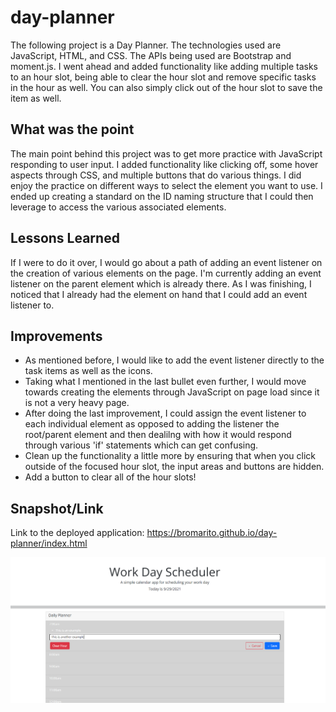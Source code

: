 # day-planner
The following project is a Day Planner. The technologies used are JavaScript, HTML, and CSS. The APIs being used are Bootstrap and moment.js. I went ahead and added functionality like adding multiple tasks to an hour slot, being able to clear the hour slot and remove specific tasks in the hour as well. You can also simply click out of the hour slot to save the item as well.

## What was the point
The main point behind this project was to get more practice with JavaScript responding to user input. I added functionality like clicking off, some hover aspects through CSS, and multiple buttons that do various things. I did enjoy the practice on different ways to select the element you want to use. I ended up creating a standard on the ID naming structure that I could then leverage to access the various associated elements.

## Lessons Learned
If I were to do it over, I would go about a path of adding an event listener on the creation of various elements on the page. I'm currently adding an event listener on the parent element which is already there. As I was finishing, I noticed that I already had the element on hand that I could add an event listener to.

## Improvements
* As mentioned before, I would like to add the event listener directly to the task items as well as the icons.
* Taking what I mentioned in the last bullet even further, I would move towards creating the elements through JavaScript on page load since it is not a very heavy page.
* After doing the last improvement, I could assign the event listener to each individual element as opposed to adding the listener the root/parent element and then dealilng with how it would respond through various 'if' statements which can get confusing.
* Clean up the functionality a little more by ensuring that when you click outside of the focused hour slot, the input areas and buttons are hidden.
* Add a button to clear all of the hour slots!

## Snapshot/Link
Link to the deployed application: https://bromarito.github.io/day-planner/index.html

![Snapshot of the deployed application](/assets/pics/snapshot.png)